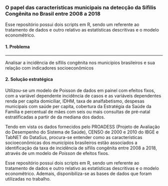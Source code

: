 ### O papel das características municipais na detecção da Sífilis Congênita no Brasil entre 2008 a 2018

Esse repositório possui dois scripts em R, sendo um referente ao tratamento de dados e outro relativo as estatísticas descritivas e o modelo economêtrico. 

#### 1. Problema
<hr class="style1">

Analisar a incidência de sífilis congênita nos municípios brasileiros e sua relação com indicadores socioeconômicos

#### 2. Solução estratégica

Utilizou-se um modelo de Poisson de dados em painel com efeitos fixos, com a variável dependente incidência de casos e as variáveis dependentes renda per capita domiciliar, IDHM, taxa de analfabetismo, despesas municipais com saúde per capita, cobertura da Estratégia da Saúde da Família e percentual de mães com seis ou mais consultas de pré-natal estratificadas a partir de da mediana dos dados. 


Tendo em vista os dados fornecidos pelo PROADESS (Projeto de Avaliação do Desempenho do Sistema de Saúde), CENSO de 2000 e 2010 do IBGE e TabNET do DataSus, procura-se entender como as características socioeconômicas dos municípios brasileiros estão associados a identificação da taxa de incidência de sífilis congênita entre 2008 a 2018, através de um modelo de *Poisson* de efeitos fixos. 

Esse repositório possui dois scripts em R, sendo um referente ao tratamento de dados e outro relativo as estatísticas descritivas e o modelo economêtrico. Ademais, disponibiliza-se as bases de dados que foram utilizadas no trabalho. 

